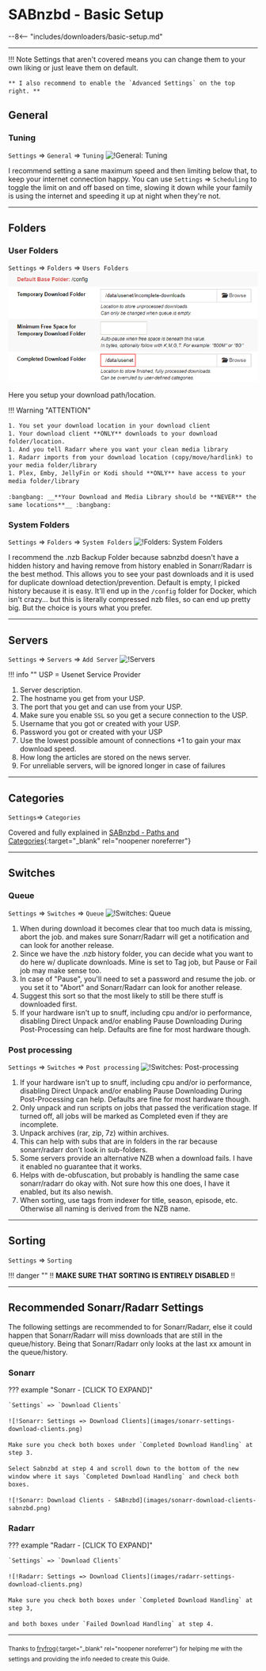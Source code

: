 # SABnzbd - Basic Setup

--8<-- "includes/downloaders/basic-setup.md"

------

!!! Note
    Settings that aren't covered means you can change them to your own liking or just leave them on default.

    ** I also recommend to enable the `Advanced Settings` on the top right. **

## General

### Tuning

`Settings` => `General` => `Tuning`
![!General: Tuning](images/sabnzbd-general-tuning.png)

I recommend setting a sane maximum speed and then limiting below that, to keep your internet connection happy. You can use `Settings` => `Scheduling` to toggle the limit on and off based on time, slowing it down while your family is using the internet and speeding it up at night when they're not.

------

## Folders

### User Folders

`Settings` => `Folders` => `Users Folders`
![!Folders: User Folders](/Hardlinks/images/sabnzbd-folders.png)

Here you setup your download path/location.

!!! Warning "ATTENTION"

    1. You set your download location in your download client
    1. Your download client **ONLY** downloads to your download folder/location.
    1. And you tell Radarr where you want your clean media library
    1. Radarr imports from your download location (copy/move/hardlink) to your media folder/library
    1. Plex, Emby, JellyFin or Kodi should **ONLY** have access to your media folder/library

    :bangbang: __**Your Download and Media Library should be **NEVER** the same locations**__ :bangbang:

### System Folders

`Settings` => `Folders` => `System Folders`
![!Folders: System Folders](images/sabnzbd-folders-system-folders.png)

I recommend the .nzb Backup Folder because sabnzbd doesn't have a hidden history and having remove from history enabled in Sonarr/Radarr is the best method. This allows you to see your past downloads and it is used for duplicate download detection/prevention. Default is empty, I picked history because it is easy. It'll end up in the `/config` folder for Docker, which isn't crazy... but this is literally compressed nzb files, so can end up pretty big. But the choice is yours what you prefer.

------

## Servers

`Settings` => `Servers` => `Add Server`
![!Servers](images/sabnzbd-servers.png)

!!! info ""
    USP = Usenet Service Provider

1. Server description.
1. The hostname you get from your USP.
1. The port that you get and can use from your USP.
1. Make sure you enable `SSL` so you get a secure connection to the USP.
1. Username that you got or created with your USP.
1. Password you got or created with your USP
1. Use the lowest possible amount of connections +1 to gain your max download speed.
1. How long the articles are stored on the news server.
1. For unreliable servers, will be ignored longer in case of failures

------

## Categories

`Settings`=> `Categories`

Covered and fully explained in [SABnzbd - Paths and Categories](/Downloaders/SABnzbd/Paths-and-Categories/){:target="_blank" rel="noopener noreferrer"}

------

## Switches

### Queue

`Settings` => `Switches` => `Queue`
![!Switches: Queue](images/sabnzbd-switches-queue.png)

1. When during download it becomes clear that too much data is missing, abort the job. and makes sure Sonarr/Radarr will get a notification and can look for another release.
1. Since we have the .nzb history folder, you can decide what you want to do here w/ duplicate downloads. Mine is set to Tag job, but Pause or Fail job may make sense too.
1. In case of "Pause", you'll need to set a password and resume the job. or you set it to "Abort" and Sonarr/Radarr can look for another release.
1. Suggest this sort so that the most likely to still be there stuff is downloaded first.
1. If your hardware isn't up to snuff, including cpu and/or io performance, disabling Direct Unpack and/or enabling Pause Downloading During Post-Processing can help. Defaults are fine for most hardware though.

### Post processing

`Settings` => `Switches` => `Post processing`
![!Switches: Post-processing](images/sabnzbd-switches-post-processing.png)

1. If your hardware isn't up to snuff, including cpu and/or io performance, disabling Direct Unpack and/or enabling Pause Downloading During Post-Processing can help. Defaults are fine for most hardware though.
1. Only unpack and run scripts on jobs that passed the verification stage. If turned off, all jobs will be marked as Completed even if they are incomplete.
1. Unpack archives (rar, zip, 7z) within archives.
1. This can help with subs that are in folders in the rar because sonarr/radarr don't look in sub-folders.
1. Some servers provide an alternative NZB when a download fails. I have it enabled no guarantee that it works.
1. Helps with de-obfuscation, but probably is handling the same case sonarr/radarr do okay with. Not sure how this one does, I have it enabled, but its also newish.
1. When sorting, use tags from indexer for title, season, episode, etc. Otherwise all naming is derived from the NZB name.

------

## Sorting

`Settings` => `Sorting`

!!! danger ""
    :bangbang: **MAKE SURE THAT SORTING IS ENTIRELY DISABLED** :bangbang:

------

## Recommended Sonarr/Radarr Settings

The following settings are recommended to for Sonarr/Radarr, else it could happen that Sonarr/Radarr will miss downloads that are still in the queue/history.
Being that Sonarr/Radarr only looks at the last xx amount in the queue/history.

### Sonarr

??? example "Sonarr - [CLICK TO EXPAND]"

    `Settings` => `Download Clients`

    ![!Sonarr: Settings => Download Clients](images/sonarr-settings-download-clients.png)

    Make sure you check both boxes under `Completed Download Handling` at step 3.

    Select Sabnzbd at step 4 and scroll down to the bottom of the new window where it says `Completed Download Handling` and check both boxes.

    ![!Sonarr: Download Clients - SABnzbd](images/sonarr-download-clients-sabnzbd.png)

### Radarr

??? example "Radarr - [CLICK TO EXPAND]"

    `Settings` => `Download Clients`

    ![!Radarr: Settings => Download Clients](images/radarr-settings-download-clients.png)

    Make sure you check both boxes under `Completed Download Handling` at step 3,

    and both boxes under `Failed Download Handling` at step 4.

------

<sub>Thanks to [fryfrog](https://github.com/fryfrog){:target="_blank" rel="noopener noreferrer"} for helping me with the settings and providing the info needed to create this Guide.</sub>

